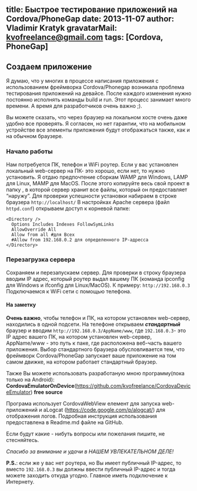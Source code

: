 title: Быстрое тестирование приложений на Cordova/PhoneGap
date: 2013-11-07
author: Vladimir Kratyk
gravatarMail: kvofreelance@gmail.com
tags: [Cordova, PhoneGap]
---

## Создаем приложение
Я думаю, что у многих в процессе написания приложения с использованием фреймворка Cordova/Phonegap возникала проблема тестирования приложений на девайсе. После каждого изменения нужно постоянно исполнять команды build и run. Этот процесс занимает много времени. А время для разработчиков очень важно ;). 

Вы можете сказать, что через браузер на локальном хосте очень даже удобно все проверять. Я согласен, но нет гарантии, что на мобильном устройстве все элементы приложения будут отображаться также, как и на обычном браузере. 

### Начало работы
Нам потребуется ПК, телефон и WiFi роутер.
Если у вас установлен локальный web-сервер на ПК- это хорошо, если нет, то нужно установить. Я отдаю предпочтение сборкам WAMP для Windows, LAMP для Linux, MAMP для MacOS. После этого копируйте весь свой проект в папку <Document Root>, в которой сервер хранит все файлы, который он предоставляет “наружу”. Для проверки успешности установки набираем в строке браузера `http://localhost/`
В настройках Apache сервера (файл `httpd.conf`) открываем доступ к корневой папке:
	
```
<Directory />
  Options Includes Indexes FollowSymLinks
  AllowOverride All
  Allow from all #для Всех
  #Allow from 192.168.0.2 для определенного IP-адресса
</Directory>
```
### Перезагрузка сервера

Сохраняем и перезапускаем сервер. Для проверки в строку браузера вводим IP адрес, который роутер выдал вашему ПК (команда ipconfig для Windows и ifconfig для Linux/MacOS). 
К примеру: `http://192.168.0.3`
Подключаемся к WiFi сети с помощью телефона. 

#### На заметку
**Очень важно**, чтобы телефон и ПК, на котором установлен web-сервер, находились в  одной подсети. На телефоне открываем ***стандартный*** браузер и вводим `http://192.168.0.3/AppName/www`, где `192.168.0.3`- это IP адрес вашего ПК, на котором установлен web-сервер, AppName/www - это путь к паке, где расположена веб-часть вашего приложения. 
Выбор стандартного браузера обусловливается тем, что фреймворк Cordova/PhoneGap запускает ваше приложение на том самом движке, на котором работает стандартный браузер.

Также Вы можете использовать разработаную мною программу(пока только на Android):
**CordovaEmulatorOnDevice**(https://github.com/kvofreelance/CordovaDeviceEmulator) **free source**


Програма использует CordovaWebView елемент для запуска web-приложений и aLogcat (https://code.google.com/p/alogcat/) для отображения логов. 
Подробная инструкция использования предоставлена в Readme.md файле на GitHub.

Если будут какие - нибуть вопросы или пожелания пишите, не стесняйтесь.

*Спасибо за внимание и удачи в НАШЕМ УВЛЕКАТЕЛЬНОМ ДЕЛЕ!*

**P.S.**: если же у вас нет роутера, но Вы имеет публичный IP-адрес, то вместо `192.168.0.3` вы должны ввести публичный IP-адрес и тогда можете заходить откуда угодно. Главное иметь подключение к Интернету.





